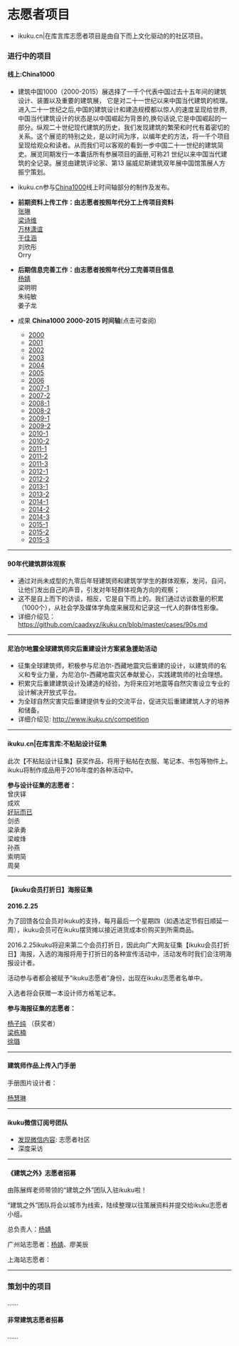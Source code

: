 # 志愿者项目

* ikuku.cn|在库言库志愿者项目是由自下而上文化驱动的的社区项目。

### 进行中的项目  

#### 线上:China1000
* 建筑中国1000（2000-2015）展选择了一千个代表中国过去十五年间的建筑设计、装置以及重要的建筑展， 它是对二十一世纪以来中国当代建筑的梳理。进入二十一世纪之后,中国的建筑设计和建造规模都以惊人的速度呈现给世界,中国当代建筑设计的状态是以中国崛起为背景的,换句话说,它是中国崛起的一部分。纵观二十世纪现代建筑的历史，我们发现建筑的繁荣和时代有着密切的关系。这个展览的特别之处，是以时间为序，以编年史的方法，将一千个项目呈现给观众和读者。从而我们可以客观的看到一步中国二十一世纪的建筑简史。展览同期发行一本囊括所有参展项目的画册,可称21 世纪以来中国当代建筑的全记录。展览由建筑评论家、第13 届威尼斯建筑双年展中国馆策展人方振宁策划。    
* ikuku.cn参与[China1000](http://www.ikuku.cn/user/32289)线上时间轴部分的制作及发布。  

* **前期资料上传工作：由志愿者按照年代分工上传项目资料**  
[张琳](http://www.ikuku.cn/name/9555)  
[梁诗维](http://www.ikuku.cn/name/9703)    
[万林潇谊](http://www.ikuku.cn/name/9549)   
[于佳涵](http://www.ikuku.cn/user/16843)  
刘欣彤      
Orry  

* **后期信息完善工作：由志愿者按照年代分工完善项目信息**  
[杨婧](http://www.ikuku.cn/user/17592)   
梁明明  
朱纯敏  
姜子龙  


* 成果 **China1000 2000-2015 时间轴**(点击可查阅)  
  * [2000](http://www.ikuku.cn/idea/5284)  
  * [2001](http://www.ikuku.cn/idea/5292)  
  * [2002](http://www.ikuku.cn/idea/5303)  
  * [2003](http://www.ikuku.cn/idea/5319)  
  * [2004](http://www.ikuku.cn/idea/5323)  
  * [2005](http://www.ikuku.cn/idea/5333)  
  * [2006](http://www.ikuku.cn/idea/5343)  
  * [2007-1](http://www.ikuku.cn/idea/5353)  
  * [2007-2](http://www.ikuku.cn/idea/6098)  
  * [2008-1](http://www.ikuku.cn/idea/5376)  
  * [2008-2](http://www.ikuku.cn/idea/5396)  
  * [2009-1](http://www.ikuku.cn/idea/5402)  
  * [2009-2](http://www.ikuku.cn/idea/5420)  
  * [2010-1](http://www.ikuku.cn/idea/5425)  
  * [2010-2](http://www.ikuku.cn/idea/5446)  
  * [2011-1](http://www.ikuku.cn/idea/5459)  
  * [2011-2](http://www.ikuku.cn/idea/5479)  
  * [2011-3](http://www.ikuku.cn/idea/6433)  
  * [2012-1](http://www.ikuku.cn/idea/5477)  
  * [2012-2](http://www.ikuku.cn/idea/5493)  
  * [2013-1](http://www.ikuku.cn/idea/6650)  
  * [2013-2](http://www.ikuku.cn/idea/6651)  
  * [2014-1](http://www.ikuku.cn/idea/5485)  
  * [2014-2](http://www.ikuku.cn/idea/5487)  
  * [2014-3](http://www.ikuku.cn/idea/5488)  
  * [2015-1](http://www.ikuku.cn/idea/7103)  
  * [2015-2](http://www.ikuku.cn/idea/7104)  
  * [2015-3](http://www.ikuku.cn/idea/7139)  

-----

#### 90年代建筑群体观察  

* 通过对尚未成型的九零后年轻建筑师和建筑学学生的群体观察，发问，自问，让他们发出自己的声音，引发对年轻群体视角方向的观察；
* 这不是自上而下的访谈，相反，它是自下而上的。我们通过访谈数量的积累（1000个），从社会学及媒体学角度来展现和记录这一代人的群体性影像。
* 详细介绍见： https://github.com/caadxyz/ikuku.cn/blob/master/cases/90s.md  


-------

#### 尼泊尔地震全球建筑师灾后重建设计方案紧急援助活动  

* 征集全球建筑师，积极参与尼泊尔-西藏地震灾后重建的设计，以建筑师的名义和专业力量，为尼泊尔-西藏地震灾区奉献爱心，实践建筑师的社会理想。
* 积累灾后重建建筑设计及建造的经验，为将来应对地震等自然灾害设立专业的设计解决开放式平台。
* 为全球自然灾害灾后重建提供专业的交流平台，促进灾后重建建筑人才的培养和储备。
* 详细介绍见: http://www.ikuku.cn/competition  

___________

#### ikuku.cn|在库言库:不粘贴设计征集  
此次【不粘贴设计征集】获奖作品，将用于粘帖在衣服、笔记本、书包等物件上。ikuku将制作成品用于2016年度的各种活动中。  

**参与设计征集的志愿者：**  
曾庆铎  
成欢  
[好玩而已](http://www.ikuku.cn/user/7839)    
剑丞  
梁承勇  
梁峻烽  
孙燕  
索明简  
周昊  

_____________  

#### 【ikuku会员打折日】海报征集 
 
**2016.2.25**   

为了回馈各位会员对ikuku的支持，每月最后一个星期四（如遇法定节假日顺延一周），ikuku会员可在ikuku摆货摊以接近进货成本价购买到所需商品。  

2016.2.25ikuku将迎来第二个会员打折日，因此向广大网友征集【ikuku会员打折日】海报，入选的海报将用于打折日的各种宣传活动中，活动发布时我们会注明海报设计者。  

活动参与者都会被赋予“ikuku志愿者”身份，出现在ikuku志愿者名单中。  

入选者将会获赠一本设计师方格笔记本。  

**参与海报征集的志愿者：**  

[杨子纯](http://www.ikuku.cn/user/36574)  （获奖者）  
[梁栋楠](http://www.ikuku.cn/user/14962)  
[徐璐](http://www.ikuku.cn/user/36781)  

_____________  

#### 建筑师作品上传入门手册  

手册图片设计者：  

[杨慧琳](http://www.ikuku.cn/user/17143)  

-------
 
#### ikuku微信订阅号团队 
 
* [发现微信内容](http://mp.weixin.qq.com/mp/homepage?__biz=MzAwNzAwOTMxNg==&hid=1&sn=05580d8e9371f3ba40056f50fa5cefca#wechat_redirecthttp://mp.weixin.qq.com/mp/homepage?__biz=MzAwNzAwOTMxNg==&hid=1&sn=05580d8e9371f3ba40056f50fa5cefca#wechat_redirect): 志愿者社区   
* 深度采访  

-------  

#### 《建筑之外》志愿者招募  

由陈展辉老师带领的“建筑之外”团队入驻ikuku啦！  

“建筑之外”团队将会以城市为线索，陆续整理以往策展资料并提交给ikuku志愿者小组。  

总负责人：[杨婧](http://www.ikuku.cn/user/17592)  

广州站志愿者：[杨婧](http://www.ikuku.cn/user/17592)、廖美辰  

上海站志愿者：

_____________  

### 策划中的项目  




……  


#### 非常建筑志愿者招募 

……  





